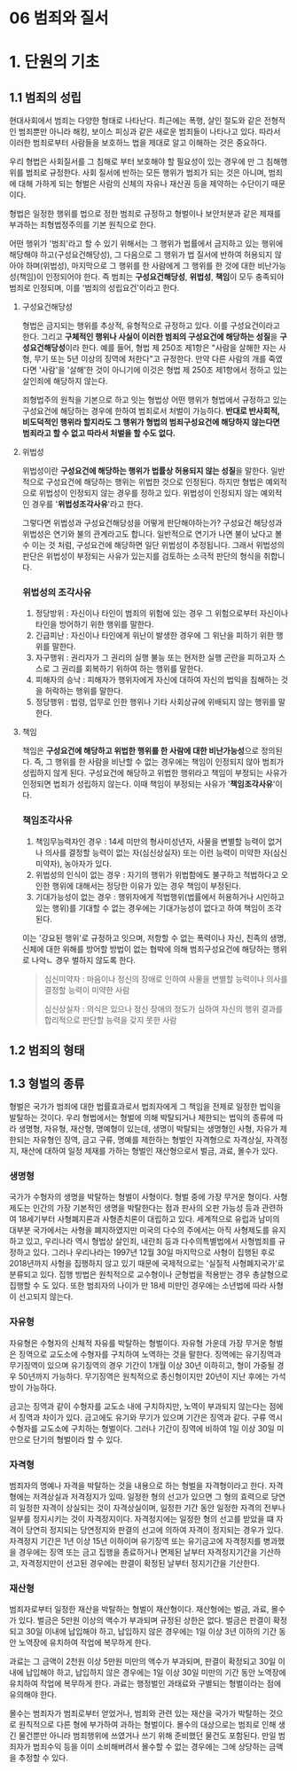 06 범죄와 질서
===

# 1. 단원의 기초

## 1.1 범죄의 성립

현대사회에서 범죄는 다양한 형태로 나타난다. 최근에는 폭행, 살인 절도와 같은 전형적인 범죄뿐만 아니라 해킹, 보이스 피싱과 같은 새로운 범죄들이 나타나고 있다. 따라서 이러한 범죄로부터 사람들을 보호하느 법을 제대로 알고 이해하는 것은 중요하다.

우리 형법은 사회질서를 그 침해로 부터 보호해야 할 필요성이 있는 경우에 만 그 침해행위를 범죄로 규정한다. 사회 질서에 반하는 모든 행위가 범죄가 되는 것은 아니며, 범죄에 대해 가하게 되는 형벌은 사람의 신체의 자유나 재산권 등을 제약하는 수단이기 때문이다.

형법은 일정한 행위를 법으로 정한 범죄로 규정하고 형벌이나 보안처분과 같은 제재를 부과하는 죄형법정주의를 기본 원칙으로 한다.

어떤 행위가 '범죄'라고 할 수 있기 위해서는 그 행위가 법률에서 금지하고 있는 행위에 해당해야 하고(구성요건해당성), 그 다음으로 그 행위가 법 질서에 반하여 허용되지 않아야 하며(위법성), 마지막으로 그 행위를 한 사람에게 그 행위를 한 것에 대한 비난가능성(책임)이 인정되어야 한다.  즉 범죄는 **구성요건해당성**, **위법성**, **책임**이 모두 충족되야 범죄로 인정되며, 이를 '범죄의 성립요건'이라고 한다.

1. 구성요건해당성

    형법은 금지되는 행위를 추상적, 유형적으로 규정하고 있다. 이를 구성요건이라고 한다. 그리고 **구체적인 행위나 사실이 이러한 범죄의 구성요건에 해당하는 성질**을 **구성요건해당성**이라 한다. 예를 들어, 형법 제 250조 제1항은 "사람을 살해한 자는 사형, 무기 또는 5년 이상의 징역에 처한다"고 규정한다. 만약 다른 사람의 개를 죽였다면 '사람'을 '살해'한 것이 아니기에 이것은 형법 제 250조 제1항에서 정하고 있는 살인죄에 해당하지 않는다.

    죄형법주의 원칙을 기본으로 하고 잇는 형법상 어떤 행위가 형법에서 규정하고 있는 구성요건에 해당하는 경우에 한하여 범죄로서 처벌이 가능하다. **반대로 반사회적, 비도덕적인 행위라 할지라도 그 행위가 형법의 범죄구성요건에 해당하지 않는다면 범죄라고 할 수 없고 따라서 처벌을 할 수도 없다.**


2. 위법성

    위법성이란 **구성요건에 해당하는 행위가 법률상 허용되지 않는 성질**을 말한다. 일반적으로 구성요건에 해당하는 행위는 위법한 것으로 인정된다. 하지만 형법은 예외적으로 위법성이 인정되지 않는 경우를 정하고 있다. 위법성이 인정되지 않는 예외적인 경우를 '**위법성조각사유**'라고 한다.

    그렇다면 위법성과 구성요건해당성을 어떻게 판단해야하는가? 구성요건 해당성과 위법성은 연기와 불의 관계라고도 합니다. 일반적으로 연기가 나면 불이 났다고 볼 수 이는 것 처럼, 구성요건에 해당하면 일단 위법성이 추정됩니다. 그래서 위법성의 판단은 위법성이 부정되는 사유가 있는지를 검토하는 소극적 판단의 형식을 취합니다.

    ### 위법성의 조각사유

    1. 정당방위 : 자신이나 타인이 범죄의 위험에 있는 경우 그 위험으로부터 자신이나 타인을 방어하기 위한 행위를 말한다.
    2. 긴급피난 : 자신이나 타인에게 위난이 발생한 경우에 그 위난을 피하기 위한 행위를 말한다.
    3. 자구행위 : 권리자가 그 권리의 실행 불능 또는 현저한 실행 곤란을 피하고자 스스로 그 권리를 회복하기 위하여 하는 행위를 말한다.
    4. 피해자의 승낙 : 피해자가 행위자에게 자신에 대하여 자신의 법익을 침해하는 것을 허락하는 행위를 말한다.
    5. 정당행위 : 법령, 업무로 인한 행위나 기타 사회상규에 위배되지 않는 행위를 말한다.


3. 책임
   
   책임은 **구성요건에 해당하고 위법한 행위를 한 사람에 대한 비난가능성**으로 정의된다. 즉, 그 행위를 한 사람을 비난할 수 없는 경우에는 책임이 인정되지 않아 범죄가 성립하지 않게 된다. 구성요건에 해당하고 위법한 행위라고 책임이 부정되는 사유가 인정되면 법죄가 성립하지 않는다. 이때 책임이 부정되는 사유가 '**책임조각사유**'이다.

   ### 책임조각사유

   1. 책임무능력자인 경우 : 14세 미만의 형사미성년자, 사물을 변별할 능력이 없거나 의사를 결정할 능력이 없는 자(심신상실자) 또는 이런 능력이 미약한 자(심신미약자), 농아자가 있다.
   2. 위법성의 인식이 없는 경우 : 자기의 행위가 위법함에도 불구하고 적법하다고 오인한 행위에 대해서는 정당한 이유가 있는 경우 책임이 부정된다.
   3. 기대가능성이 없는 경우 : 행위자에게 적법행위(법률에서 허용하거나 시인하고 있는 행위)를 기대할 수 없는 경우에는 기대가능성이 없다고 하여 책임이 조각된다. 

   이는 '강요된 행위'로 규정하고 잇으며, 저항할 수 없는 폭력이나 자신, 친족의 생명, 신체에 대한 위해를 방어할 방법이 없는 협박에 의해 범죄구성요건에 해당하는 행위로 나악ㄴ 경우 벌하지 않도록 한다.

   > 심신미약자 : 마음이나 정신의 장애로 인하여 사물을 변별할 능력이나 의사를 결정할 능력이 미약한 사람
   > 
   > 심신상실자 : 의식은 있으나 정신 장애의 정도가 심하여 자신의 행위 결과를 합리적으로 판단할 능력을 갖지 못한 사람


## 1.2 범죄의 형태


## 1.3 형벌의 종류

형벌은 국가가 범죄에 대한 법률효과로서 법죄자에게 그 책임을 전제로 일정한 법익을 발탈하는 것이다. 우리 형법에서는 형벌에 의해 박탈되거나 제한되는 법익의 종류에 따라 생명형, 자유형, 재산형, 명예형이 있는데, 생명이 박탈되는 생명형인 사형, 자유가 제한되는 자유형인 징역, 금고 구류, 명예를 제한하는 형벌인 자격형으로 자격상실, 자격정지, 재산에 대하여 일정 제재를 가하는 형벌인 재산형으로서 벌금, 과료, 몰수가 있다.

### 생명형

국가가 수형자의 생명을 박탈하는 형벌이 사형이다. 형벌 중에 가장 무거운 형이다. 사형제도는 인간의 가장 기본적인 생명을 박탈한다는 점과 판사의 오판 가능성 등과 관련하여 18세기부터 사형폐지론과 사형존치론이 대립하고 있다. 세계적으로 유럽과 남미의 대부분 국가에서는 사형을 폐지하였지만 미국의 다수의 주에서는 아직 사형제도를 유지하고 있고, 우리나라 역시 형법상 살인죄, 내란죄 등과 다수의특별법에서 사형범죄를 규정하고 있다. 그러나 우리나라는 1997년 12월 30일 마지막으로 사형이 집행된 후로 2018년까지 사형을 집행하지 않고 있기 때문에 국제적으로는 '실질적 사형폐지국가'로 분류되고 있다. 집행 방법은 원칙적으로 교수형이나 군형법을 적용받는 경우 총살형으로 집행할 수 도 있다. 또한 범죄자의 나이가 만 18세 미만인 경우에는 소년법에 따라 사형이 선고되지 않는다.

### 자유형

자유형은 수형자의 신체적 자유를 박탈하는 형벌이다. 자유형 가운데 가장 무거운 형벌은 징역으로 교도소에 수형자를 구치하여 노역하는 것을 말한다. 징역에는 유기징역과 무기징역이 있으며 유기징역의 경우 기간이 1개월 이상 30년 이하히고, 형이 가중될 경우 50년까지 가능하다. 무기징역은 원칙적으로 종신형이지만 20년이 지난 후에는 가석방이 가능하다.

금고는 징역과 같이 수형자를 교도소 내에 구치하지만, 노역이 부과되지 않는다는 점에서 징역과 차이가 있다. 금고에도 유기와 무기가 있으며 기간은 징역과 같다. 구류 역시 수형자를 교도소에 구치하는 형벌이다. 그러나 기간이 징역에 비하여 1일 이상 30일 미만으로 단기의 형벌이라 할 수 있다. 


### 자격형

범죄자의 명예나 자격을 박탈하는 것을 내용으로 하는 형벌을 자격형이라고 한다. 자격형에는 저격상실과 저격정지가 있따. 일정한 형의 선고가 있으면 그 형의 효력으로 당연히 일정한 자격이 상실되는 것이 자격상실이며, 일정한 기간 동안 일정한 자격의 전부나 일부를 정지시키는 것이 자격정지이다. 자격정지에는 일정한 형의 선고를 받았을 떄 자격이 당연히 정지되는 당연정지와 판결의 선고에 의하여 자격이 정지되는 경우가 있다. 자격정지 기간은 1년 이상 15년 이하이며 유기징역 또는 유기금고에 자격정지를 병과했을 경우에는 징역 또는 금고 집행을 종료하거나 면제된 날부터 자격정지기간을 기산하고, 자격정지만이 선고된 경우에는 판결이 확정된 날부터 정지기간을 기산한다.

### 재산형

범죄자로부터 일정한 재산을 박탈하는 형벌이 재산형이다. 재산형에는 벌금, 과료, 몰수가 있다. 벌금은 5만원 이상의 액수가 부과되며 규정된 상한은 없다. 벌금은 판결이 확정되고 30일 이내에 납입해야 하고, 납입하지 않은 경우에는 1일 이상 3년 이하의 기간 동안 노역장에 유치하여 작업에 복무하게 한다.

과료는 그 금액이 2천원 이상 5만원 미만의 액수가 부과되며, 판결이 확정되고 30일 이내에 납입해야 하고, 납입하지 않은 경우에는 1일 이상 30일 미만의 기간 동안 노역장에 유치하여 작업에 복무하게 한다. 과료는 행정벌인 과태료와 구별되는 형벌이라는 점에 유의해야 한다.

몰수는 범죄자가 범죄로부터 얻었거나, 범죄와 관련 있는 재산을 국가가 박탈하는 것으로 원칙적으로 다른 형에 부가하여 과하는 형벌이다. 몰수의 대상으로는 범죄로 인해 생긴 물건뿐만 아니라 범죄행위에 쓰였거나 쓰기 위해 준비했던 물건도 포함된다. 만일 범죄자가 범죄수익 등을 이미 소비해버려서 몰수할 수 없는 경우에는 그에 상당하는 금액을 추정할 수 있다.

